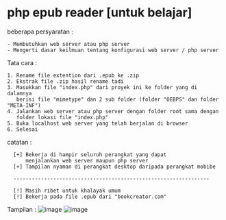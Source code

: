 # php epub reader  [untuk belajar]

beberapa persyaratan :
```
- Membutuhkan web server atau php server
- Mengerti dasar keilmuan tentang konfigurasi web server / php server
```

Tata cara :
```
1. Rename file extention dari .epub ke .zip
2. Ekstrak file .zip hasil rename tadi
3. Masukkan file "index.php" dari proyek ini ke folder yang di dalamnya
   berisi file "mimetype" dan 2 sub folder (folder "OEBPS" dan folder "META-INF")
4. Jalankan web server atau php server dengan folder root sama dengan
   folder lokasi file "index.php"
5. Buka localhost web server yang telah berjalan di browser
6. Selesai
```

catatan :
```
  [+] Bekerja di hampir seluruh perangkat yang dapat
      menjalankan web server maupun php server
  [+] Tampilan nyaman di perangkat desktop daripada perangkat mobibe

  ----------------------------------------------------------------

  [!] Masih ribet untuk khalayak umum
  [!] Bekerja pada file .epub dari "bookcreator.com"
```

Tampilan :
![image](https://user-images.githubusercontent.com/64795908/154494738-877d66d5-857e-4271-8d5f-62f6ed72a3b7.png)
![image](https://user-images.githubusercontent.com/64795908/154494763-d57cf6dc-c5a6-4d50-9c7c-f7d52bca8718.png)

